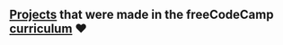## [Projects](https://freecodecamp-projects.netlify.app/) that were made in the freeCodeCamp [curriculum](https://www.freecodecamp.org/learn) ❤
